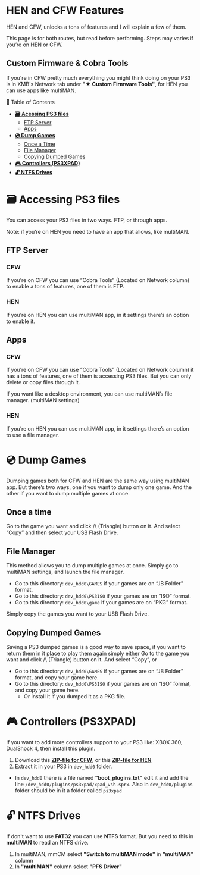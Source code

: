 # HEN and CFW Features

HEN and CFW, unlocks a tons of features and I will explain a few of them.

This page is for both routes, but read before performing. Steps may varies if you’re on HEN or CFW.


## Custom Firmware & Cobra Tools

If you're in CFW pretty much everything you might think doing on your PS3 is in XMB's Network tab under **"★ Custom Firmware Tools"**, for HEN you can use apps like multiMAN.


🧭 Table of Contents

- **[🗃️ Acessing PS3 files](#-accessing-ps3-files)**
    - [FTP Server](#ftp-server)
    - [Apps](#apps)
- **[💿 Dump Games](#-dump-games)**
    - [Once a Time](#once-a-time)
    - [File Manager](#file-manager)
    - [Copying Dumped Games](#Copying-Dumped-Games)
- **[🎮 Controllers (PS3XPAD)](#-controllers-ps3xpad)**
- **[🔓 NTFS Drives](#-ntfs-drives)**


# 🗃️ Accessing PS3 files

You can access your PS3 files in two ways. FTP, or through apps.

Note: if you’re on HEN you need to have an app that allows, like multiMAN.


## FTP Server
### CFW

If you’re on CFW you can use “Cobra Tools” (Located on Network column) to enable a tons of features, one of them is FTP.


### HEN

If you’re on HEN you can use multiMAN app, in it settings there’s an option to enable it.


## Apps
### CFW

If you’re on CFW you can use “Cobra Tools” (Located on Network column) it has a tons of features, one of them is accessing PS3 files. But you can only delete or copy files through it.

If you want like a desktop environment, you can use multiMAN’s file manager. (multiMAN settings)


### HEN

If you’re on HEN you can use multiMAN app, in it settings there’s an option to use a file manager.


# 💿 Dump Games

Dumping games both for CFW and HEN are the same way using multiMAN app. But there’s two ways, one if you want to dump only one game. And the other if you want to dump multiple games at once.


## Once a time

Go to the game you want and click /\ (Triangle) button on it. And select “Copy” and then select your USB Flash Drive.


## File Manager

This method allows you to dump multiple games at once. Simply go to multiMAN settings, and launch the file manager.

- Go to this directory: `dev_hdd0\GAMES` if your games are on “JB Folder” format.
- Go to this directory: `dev_hdd0\PS3ISO` if your games are on “ISO” format.
- Go to this directory: `dev_hdd0\game` if your games are on “PKG” format.

Simply copy the games you want to your USB Flash Drive.


## Copying Dumped Games

Saving a PS3 dumped games is a good way to save space, if you want to return them in it place to play them again simply either Go to the game you want and click /\ (Triangle) button on it. And select “Copy”, or 

- Go to this directory: `dev_hdd0\GAMES` if your games are on “JB Folder” format, and copy your game here.
- Go to this directory: `dev_hdd0\PS3ISO` if your games are on “ISO” format, and copy your game here.
    - Or install it if you dumped it as a PKG file.


# 🎮 Controllers (PS3XPAD)

If you want to add more controllers support to your PS3 like: XBOX 360, DualShock 4, then install this plugin.

1. Download this **[ZIP-file for CFW](https://github.com/ZHassanQ/PS3-Guide/releases/download/Others/PS3XPAD-0.8-CFW.zip)**, or this **[ZIP-file for HEN](https://github.com/ZHassanQ/PS3-Guide/releases/download/Others/PS3XPAD-HEN.zip)**
2. Extract it in your PS3 in `dev_hdd0` folder.
- In `dev_hdd0` there is a file named **"boot_plugins.txt"** edit it and add the line `/dev_hdd0/plugins/ps3xpad/xpad_vsh.sprx`. Also in `dev_hdd0/plugins` folder should be in it a folder called `ps3xpad`


# 🔓 NTFS Drives

If don't want to use **FAT32** you can use **NTFS** format. But you need to this in **multiMAN** to read an NTFS drive.

1. In multiMAN, mmCM select **"Switch to multiMAN mode"** in **"multiMAN"** column
2. In **"multiMAN"** column select **"PFS Driver"**
